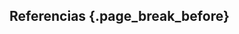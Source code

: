 ## Referencias {.page_break_before}

<!-- Explicitly insert bibliography here -->
<div id="refs"></div>
